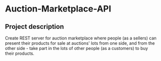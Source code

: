 # Auction-Marketplace-API
## Project description
Create REST server for auction marketplace where people (as a sellers) can present their products for sale at auctions' lots from one side, and from the other side - take part in the lots of other people (as a customers) to buy their products.
